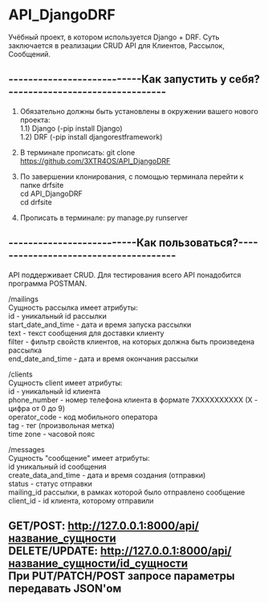 # API_DjangoDRF

Учёбный проект, в котором используется Django + DRF. Суть заключается в реализации CRUD API для Клиентов, Рассылок, Сообщений.


---------------------------Как запустить у себя?--------------------------------
--------------------------------------------------------------------------------
1) Обязательно должны быть установлены в окружении вашего нового проекта:  
1.1) Django (-pip install Django)  
1.2) DRF (-pip install djangorestframework)  

2) В терминале прописать: git clone https://github.com/3XTR4OS/API_DjangoDRF

3) По завершении клонирования, с помощью терминала перейти к папке drfsite  
cd API_DjangoDRF  
cd drfsite  

4) Прописать в терминале: py manage.py runserver

--------------------------Как пользоваться?--------------------------------------
--------------------------------------------------------------------------------
API поддерживает CRUD. Для тестирования всего API понадобится программа POSTMAN.

/mailings  
Сущность рассылка имеет атрибуты:  
id - уникальный id рассылки  
start_date_and_time - дата и время запуска рассылки  
text - текст сообщения для доставки клиенту  
filter - фильтр свойств клиентов, на которых должна быть произведена рассылка  
end_date_and_time - дата и время окончания рассылки  

/clients  
Сущность client имеет атрибуты:  
id - уникальный id клиента  
phone_number - номер телефона клиента в формате 7XXXXXXXXXX (X - цифра от 0 до 9)  
operator_code - код мобильного оператора  
tag - тег (произвольная метка)  
time zone - часовой пояс  

/messages  
Сущность "сообщение" имеет атрибуты:  
id уникальный id сообщения  
create_data_and_time - дата и время создания (отправки)  
status - статус отправки  
mailing_id рассылки, в рамках которой было отправлено сообщение  
client_id - id клиента, которому отправили  

GET/POST: http://127.0.0.1:8000/api/название_сущности  
DELETE/UPDATE: http://127.0.0.1:8000/api/название_сущности/id_сущности  
При PUT/PATCH/POST запросе параметры передавать JSON'ом
------------------------------------------------------------------------------
